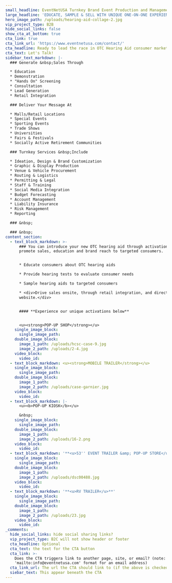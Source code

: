 ```yaml
---
small_headline: EventNetUSA Turnkey Brand Event Production and Management
large_headline: 'EDUCATE, SAMPLE & SELL WITH UNIQUE ONE-ON-ONE EXPERIENCES'
hero_image_path: /uploads/hearing-aid-collage-2.jpg
vip_project_type: B2B
hide_social_links: false
show_cta_at_bottom: true
cta_link: true
cta_link_url: 'https://www.eventnetusa.com/contact/'
cta_headline: Ready to lead the race in OTC Hearing Aid consumer marketing?
cta_text: Let's Talk!
sidebar_text_markdown: |-
  ### Generate &nbsp;Sales Through

  * Education
  * Demonstration
  * "Hands On" Screening
  * Consultation
  * Lead Generation
  * Retail Integration

  ### Deliver Your Message At

  * Malls/Retail Locations
  * Special Events
  * Sporting Events
  * Trade Shows
  * Universities
  * Fairs & Festivals
  * Socially Active Retirement Communities

  ### Turnkey Services &nbsp;Include

  * Ideation, Design & Brand Customization
  * Graphic & Display Production
  * Venue & Vehicle Procurement
  * Routing & Logistics
  * Permitting & Legal
  * Staff & Training
  * Social Media Integration
  * Budget Forecasting
  * Account Management
  * Liability Insurance
  * Risk Management
  * Reporting

  ### &nbsp;

  ### &nbsp;
content_section:
  - text_block_markdown: >-
      ### You can introduce your new OTC hearing aid through activations that
      promote sales, education and brand reach to targeted consumers.


      * Educate consumers about OTC hearing aids

      * Provide hearing tests to evaluate consumer needs

      * Sample hearing aids to targeted consumers

      * <div>Drive sales onsite, through retail integration, and directing to
      website.</div>


      #### **Experience our unique activations below**


      <u><strong>POP-UP SHOP</strong></u>
    single_image_block:
      single_image_path:
    double_image_block:
      image_1_path: /uploads/hcsc-case-9.jpg
      image_2_path: /uploads/2-4.jpg
    video_block:
      video_id:
  - text_block_markdown: <u><strong>MOBILE TRAILER</strong></u>
    single_image_block:
      single_image_path:
    double_image_block:
      image_1_path:
      image_2_path: /uploads/case-garnier.jpg
    video_block:
      video_id:
  - text_block_markdown: |-
      <u><b>POP-UP KIOSK</b></u>

      &nbsp;
    single_image_block:
      single_image_path:
    double_image_block:
      image_1_path:
      image_2_path: /uploads/16-2.png
    video_block:
      video_id:
  - text_block_markdown: '**<u>53'' EVENT TRAILER &amp; POP-UP STORE</u>**'
    single_image_block:
      single_image_path:
    double_image_block:
      image_1_path:
      image_2_path: /uploads/dsc00488.jpg
    video_block:
      video_id:
  - text_block_markdown: '**<u>RV TRAILER</u>**'
    single_image_block:
      single_image_path:
    double_image_block:
      image_1_path:
      image_2_path: /uploads/23.jpg
    video_block:
      video_id:
_comments:
  hide_social_links: hide social sharing links?
  vip_project_type: B2C will not show header or footer
  cta_headline: Optional
  cta_text: the text for the CTA button
  cta_link: >-
    Does the CTA triggera link to another page, site, or email? (note: use
    'mailto:info@eventnetusa.com' format for an email address)
  cta_link_url: The url the CTA should link to (if the above is checked)
  siebar_text: This appear beneath the CTA
---
```

